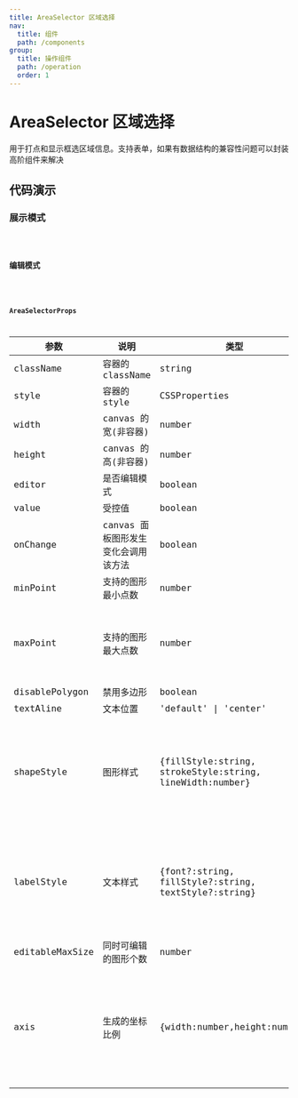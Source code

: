 ```yaml
---
title: AreaSelector 区域选择
nav:
  title: 组件
  path: /components
group:
  title: 操作组件
  path: /operation
  order: 1
---
```


# AreaSelector 区域选择

用于打点和显示框选区域信息。支持表单，如果有数据结构的兼容性问题可以封装高阶组件来解决

## 代码演示

### 展示模式

<code src="./demo/sample.tsx" />

### 编辑模式

<code src="./demo/editor.tsx" />

### AreaSelectorProps

| 参数            | 说明                                | 类型                                                     | 默认值                                                                 | 备注                                                              |
| --------------- | ----------------------------------- | -------------------------------------------------------- | ---------------------------------------------------------------------- | ----------------------------------------------------------------- |
| className       | 容器的 className                    | string                                                   | -                                                                      |                                                                   |
| style           | 容器的 style                        | CSSProperties                                            | -                                                                      |                                                                   |
| width           | canvas 的宽(非容器)                 | number                                                   | -                                                                      | 必填                                                              |
| height          | canvas 的高(非容器)                 | number                                                   | -                                                                      | 必填                                                              |
| editor          | 是否编辑模式                        | boolean                                                  | false                                                                  |                                                                   |
| value           | 受控值                              | boolean                                                  | false                                                                  |                                                                   |
| onChange        | canvas 面板图形发生变化会调用该方法 | boolean                                                  | false                                                                  |                                                                   |
| minPoint        | 支持的图形最小点数                  | number                                                   | 3                                                                      |                                                                   |
| maxPoint        | 支持的图形最大点数                  | number                                                   | 10                                                                     | 达到最大点数自动闭合，调用 onChange 方法                          |
| disablePolygon  | 禁用多边形                          | boolean                                                  | false                                                                  |                                                                   |
| textAline       | 文本位置                            | 'default' \| 'center'                                    | 'default'                                                              |                                                                   |
| shapeStyle      | 图形样式                            | {fillStyle:string, strokeStyle:string, lineWidth:number} | {fillStyle:'rgba(255, 0, 0, 0.2)', strokeStyle:'#ff0000', lineWidth:2} | 注意改属性也可以和 value 一同传入，达到每个图形样式不同的效果     |
| labelStyle      | 文本样式                            | {font?:string, fillStyle?:string, textStyle?:string}     | {font:'12px serif', fillStyle:'#0D1014', textStyle:"#fff"}             | 注意改属性也可以和 value 一同传入，达到每个图形样式不同的效果     |
| editableMaxSize | 同时可编辑的图形个数                | number                                                   | 1                                                                      |                                                                   |
| axis            | 生成的坐标比例                      | {width:number,height:number}                             | {width:1920, height: 1080}                                             | 如果传入的 width 和 height 和这个 axis 的宽高比差距过大会停止渲染 |
